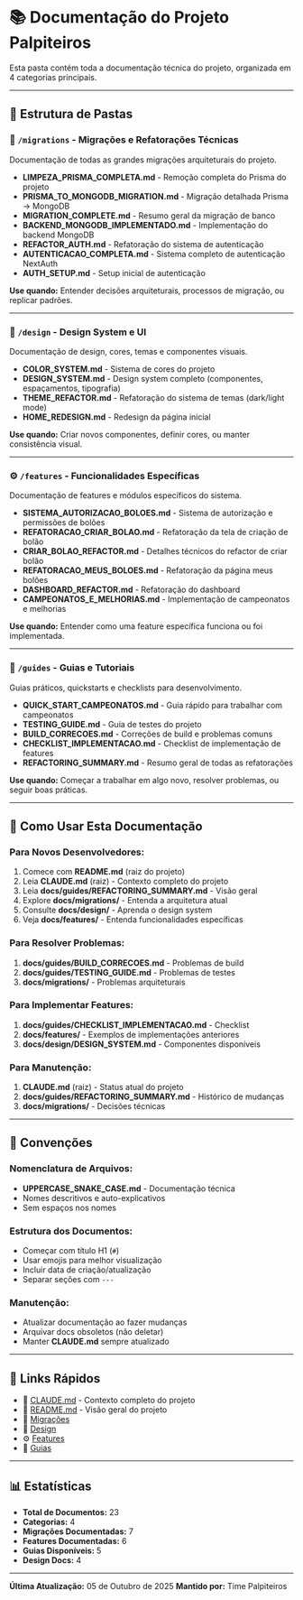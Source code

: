 # 📚 Documentação do Projeto Palpiteiros

Esta pasta contém toda a documentação técnica do projeto, organizada em 4 categorias principais.

---

## 📂 Estrutura de Pastas

### 🔄 `/migrations` - Migrações e Refatorações Técnicas
Documentação de todas as grandes migrações arquiteturais do projeto.

- **LIMPEZA_PRISMA_COMPLETA.md** - Remoção completa do Prisma do projeto
- **PRISMA_TO_MONGODB_MIGRATION.md** - Migração detalhada Prisma → MongoDB
- **MIGRATION_COMPLETE.md** - Resumo geral da migração de banco
- **BACKEND_MONGODB_IMPLEMENTADO.md** - Implementação do backend MongoDB
- **REFACTOR_AUTH.md** - Refatoração do sistema de autenticação
- **AUTENTICACAO_COMPLETA.md** - Sistema completo de autenticação NextAuth
- **AUTH_SETUP.md** - Setup inicial de autenticação

**Use quando:** Entender decisões arquiteturais, processos de migração, ou replicar padrões.

---

### 🎨 `/design` - Design System e UI
Documentação de design, cores, temas e componentes visuais.

- **COLOR_SYSTEM.md** - Sistema de cores do projeto
- **DESIGN_SYSTEM.md** - Design system completo (componentes, espaçamentos, tipografia)
- **THEME_REFACTOR.md** - Refatoração do sistema de temas (dark/light mode)
- **HOME_REDESIGN.md** - Redesign da página inicial

**Use quando:** Criar novos componentes, definir cores, ou manter consistência visual.

---

### ⚙️ `/features` - Funcionalidades Específicas
Documentação de features e módulos específicos do sistema.

- **SISTEMA_AUTORIZACAO_BOLOES.md** - Sistema de autorização e permissões de bolões
- **REFATORACAO_CRIAR_BOLAO.md** - Refatoração da tela de criação de bolão
- **CRIAR_BOLAO_REFACTOR.md** - Detalhes técnicos do refactor de criar bolão
- **REFATORACAO_MEUS_BOLOES.md** - Refatoração da página meus bolões
- **DASHBOARD_REFACTOR.md** - Refatoração do dashboard
- **CAMPEONATOS_E_MELHORIAS.md** - Implementação de campeonatos e melhorias

**Use quando:** Entender como uma feature específica funciona ou foi implementada.

---

### 📖 `/guides` - Guias e Tutoriais
Guias práticos, quickstarts e checklists para desenvolvimento.

- **QUICK_START_CAMPEONATOS.md** - Guia rápido para trabalhar com campeonatos
- **TESTING_GUIDE.md** - Guia de testes do projeto
- **BUILD_CORRECOES.md** - Correções de build e problemas comuns
- **CHECKLIST_IMPLEMENTACAO.md** - Checklist de implementação de features
- **REFACTORING_SUMMARY.md** - Resumo geral de todas as refatorações

**Use quando:** Começar a trabalhar em algo novo, resolver problemas, ou seguir boas práticas.

---

## 🎯 Como Usar Esta Documentação

### Para Novos Desenvolvedores:
1. Comece com **README.md** (raiz do projeto)
2. Leia **CLAUDE.md** (raiz) - Contexto completo do projeto
3. Leia **docs/guides/REFACTORING_SUMMARY.md** - Visão geral
4. Explore **docs/migrations/** - Entenda a arquitetura atual
5. Consulte **docs/design/** - Aprenda o design system
6. Veja **docs/features/** - Entenda funcionalidades específicas

### Para Resolver Problemas:
1. **docs/guides/BUILD_CORRECOES.md** - Problemas de build
2. **docs/guides/TESTING_GUIDE.md** - Problemas de testes
3. **docs/migrations/** - Problemas arquiteturais

### Para Implementar Features:
1. **docs/guides/CHECKLIST_IMPLEMENTACAO.md** - Checklist
2. **docs/features/** - Exemplos de implementações anteriores
3. **docs/design/DESIGN_SYSTEM.md** - Componentes disponíveis

### Para Manutenção:
1. **CLAUDE.md** (raiz) - Status atual do projeto
2. **docs/guides/REFACTORING_SUMMARY.md** - Histórico de mudanças
3. **docs/migrations/** - Decisões técnicas

---

## 📝 Convenções

### Nomenclatura de Arquivos:
- **UPPERCASE_SNAKE_CASE.md** - Documentação técnica
- Nomes descritivos e auto-explicativos
- Sem espaços nos nomes

### Estrutura dos Documentos:
- Começar com título H1 (`#`)
- Usar emojis para melhor visualização
- Incluir data de criação/atualização
- Separar seções com `---`

### Manutenção:
- Atualizar documentação ao fazer mudanças
- Arquivar docs obsoletos (não deletar)
- Manter **CLAUDE.md** sempre atualizado

---

## 🔗 Links Rápidos

- 📄 [CLAUDE.md](../CLAUDE.md) - Contexto completo do projeto
- 📄 [README.md](../README.md) - Visão geral do projeto
- 🔄 [Migrações](./migrations/)
- 🎨 [Design](./design/)
- ⚙️ [Features](./features/)
- 📖 [Guias](./guides/)

---

## 📊 Estatísticas

- **Total de Documentos:** 23
- **Categorias:** 4
- **Migrações Documentadas:** 7
- **Features Documentadas:** 6
- **Guias Disponíveis:** 5
- **Design Docs:** 4

---

**Última Atualização:** 05 de Outubro de 2025
**Mantido por:** Time Palpiteiros
